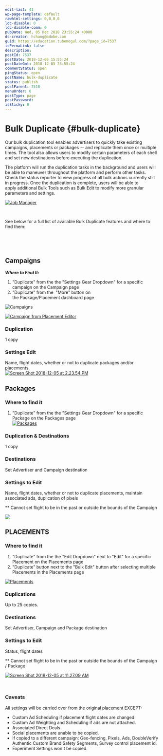 ```yaml
---
edit-last: 41
wp-page-template: default
rawhtml-settings: 0,0,0,0
ldc-disable: 0
ldc-disable-comm: 0
pubDate: Wed, 05 Dec 2018 23:55:24 +0000
dc-creator: hchang@adobe.com
guid: https://education.tubemogul.com/?page_id=7537
isPermaLink: false
description: 
postId: 7537
postDate: 2018-12-05 15:55:24
postDateGmt: 2018-12-05 23:55:24
commentStatus: open
pingStatus: open
postName: bulk-duplicate
status: publish
postParent: 7518
menuOrder: 0
postType: page
postPassword: 
isSticky: 0
---
```


# Bulk Duplicate {#bulk-duplicate}

Our bulk duplication tool&nbsp;enables advertisers to quickly take existing campaigns, placements or packages -- and replicate them once or multiple times. The&nbsp;tool also allows users to modify certain parameters of each shell and&nbsp;set&nbsp;new destinations before executing the duplication.

The platform will run the duplication tasks in the background and users will be able to maneuver throughout the platform and perform other tasks. Check the status reporter to view progress of all bulk actions currently still in progress. Once the duplication is complete, users will be able to apply&nbsp;additional Bulk Tools such as Bulk Edit to modify more granular parameters and settings.

[ ![Job Manager](assets/job-manager.png)](assets/job-manager.png)

&nbsp;

See below for a full list of available Bulk Duplicate features and where to find them:

&nbsp;

&nbsp;

## Campaigns

***Where to Find It:&nbsp;*** 
1) "Duplicate" from the the "Settings Gear Dropdown" for a specific campaign on the Campaign page   
2) "Duplicate" from the &nbsp;"More" button on the&nbsp;Package/Placement&nbsp;dashboard page

![Campaigns](assets/campaigns.png)&nbsp; &nbsp; &nbsp; &nbsp; &nbsp; &nbsp; &nbsp; &nbsp; &nbsp; &nbsp;

[ ![Campaign from Placement Editor](assets/campaign-from-placement-editor.png)](assets/campaign-from-placement-editor.png)

### Duplication
1 copy

### Settings Edit
Name, flight dates, whether or not to duplicate packages and/or placements.   
[ ![Screen Shot 2018-12-05 at 2.23.54 PM](assets/screen-shot-2018-12-05-at-2.23.54-pm.png)](assets/screen-shot-2018-12-05-at-2.23.54-pm.png)

## Packages

### Where to find it

1) "Duplicate" from the the "Settings Gear Dropdown" for a specific Package on the Packages page   
[ ![Packages](assets/packages.png)](assets/packages.png)

### Duplication & Destinations

1 copy

### Destinations

Set Advertiser and&nbsp;Campaign&nbsp;destination

### Settings to Edit

Name, flight dates,&nbsp;whether or not to duplicate placements, maintain associated ads, duplication of pixels

&#42;&#42; Cannot set flight to be in the past or outside the bounds of the Campaign

![](https://gallery.mailchimp.com/ffbc366546922ad2a8f4980c2/images/e69a395d-c137-4d42-8ce6-268ad492dbeb.png)

## PLACEMENTS

### Where to find it

1) "Duplicate" from the the "Edit Dropdown" next to "Edit" for a specific Placement&nbsp;on the Placements&nbsp;page   
1) "Duplicate" button next to the "Bulk Edit" button&nbsp;after selecting multiple Placements in the Placements page

[ ![Placements](assets/placements.png)](assets/placements.png)

### Duplications

Up to 25 copies.

### Destinations

Set Advertiser, Campaign and Package destination

### Settings to Edit

Status, flight dates

&#42;&#42; Cannot set flight to be in the past or outside the bounds of the Campaign / Package

[ ![Screen Shot 2018-12-05 at 11.27.09 AM](assets/screen-shot-2018-12-05-at-11.27.09-am.png)](assets/screen-shot-2018-12-05-at-11.27.09-am.png)

&nbsp;

### Caveats

All settings will be carried over from the original placement EXCEPT:

* Custom Ad Scheduling if placement flight dates are changed.
* Custom Ad Weighting and Scheduling if ads are not attached.
* Associated Direct Deals
* Social placements are unable to be copied.
* If copied to a different campaign: Geo-fencing, Pixels, Ads, DoubleVerify Authentic Custom Brand Safety Segments, Survey control placement id.
* Experiment Settings won't be copied.
